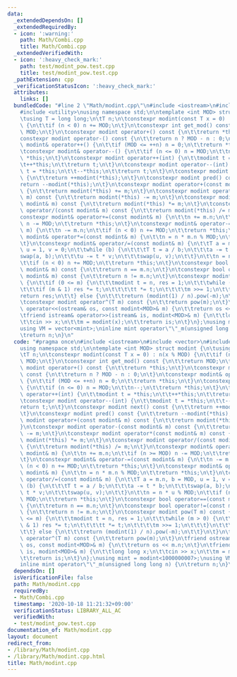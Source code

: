 ```yaml
---
data:
  _extendedDependsOn: []
  _extendedRequiredBy:
  - icon: ':warning:'
    path: Math/Combi.cpp
    title: Math/Combi.cpp
  _extendedVerifiedWith:
  - icon: ':heavy_check_mark:'
    path: test/modint_pow.test.cpp
    title: test/modint_pow.test.cpp
  _pathExtension: cpp
  _verificationStatusIcon: ':heavy_check_mark:'
  attributes:
    links: []
  bundledCode: "#line 2 \"Math/modint.cpp\"\n#include <iostream>\n#include <vector>\n\
    #include <utility>\nusing namespace std;\n\ntemplate <int MOD> struct modint {\n\
    \tusing T = long long;\n\tT n;\n\tconstexpr modint(const T x = 0) : n(x % MOD)\
    \ {\n\t\tif (n < 0) n += MOD;\n\t}\n\tconstexpr int get_mod() const {\n\t\treturn\
    \ MOD;\n\t}\n\tconstexpr modint operator+() const {\n\t\treturn *this;\n\t}\n\t\
    constexpr modint operator-() const {\n\t\treturn n ? MOD - n : 0;\n\t}\n\tconstexpr\
    \ modint& operator++() {\n\t\tif (MOD <= ++n) n = 0;\n\t\treturn *this;\n\t}\n\
    \tconstexpr modint& operator--() {\n\t\tif (n <= 0) n = MOD;\n\t\tn--;\n\t\treturn\
    \ *this;\n\t}\n\tconstexpr modint operator++(int) {\n\t\tmodint t = *this;\n\t\
    \t++*this;\n\t\treturn t;\n\t}\n\tconstexpr modint operator--(int) {\n\t\tmodint\
    \ t = *this;\n\t\t--*this;\n\t\treturn t;\n\t}\n\tconstexpr modint next() const\
    \ {\n\t\treturn ++modint(*this);\n\t}\n\tconstexpr modint pred() const {\n\t\t\
    return --modint(*this);\n\t}\n\tconstexpr modint operator+(const modint& m) const\
    \ {\n\t\treturn modint(*this) += m;\n\t}\n\tconstexpr modint operator-(const modint&\
    \ m) const {\n\t\treturn modint(*this) -= m;\n\t}\n\tconstexpr modint operator*(const\
    \ modint& m) const {\n\t\treturn modint(*this) *= m;\n\t}\n\tconstexpr modint\
    \ operator/(const modint& m) const {\n\t\treturn modint(*this) /= m;\n\t}\n\t\
    constexpr modint& operator+=(const modint& m) {\n\t\tn += m.n;\n\t\tif (n >= MOD)\
    \ n -= MOD;\n\t\treturn *this;\n\t}\n\tconstexpr modint& operator-=(const modint&\
    \ m) {\n\t\tn -= m.n;\n\t\tif (n < 0) n += MOD;\n\t\treturn *this;\n\t}\n\tconstexpr\
    \ modint& operator*=(const modint& m) {\n\t\tn = n * m.n % MOD;\n\t\treturn *this;\n\
    \t}\n\tconstexpr modint& operator/=(const modint& m) {\n\t\tT a = m.n, b = MOD,\
    \ u = 1, v = 0;\n\t\twhile (b) {\n\t\t\tT t = a / b;\n\t\t\ta -= t * b;\n\t\t\t\
    swap(a, b);\n\t\t\tu -= t * v;\n\t\t\tswap(u, v);\n\t\t}\n\t\tn = n * u % MOD;\n\
    \t\tif (n < 0) n += MOD;\n\t\treturn *this;\n\t}\n\tconstexpr bool operator==(const\
    \ modint& m) const {\n\t\treturn n == m.n;\n\t}\n\tconstexpr bool operator!=(const\
    \ modint& m) const {\n\t\treturn n != m.n;\n\t}\n\tconstexpr modint pow(T m) const\
    \ {\n\t\tif (0 <= m) {\n\t\t\tmodint t = n, res = 1;\n\t\t\twhile (m > 0) {\n\t\
    \t\t\tif (m & 1) res *= t;\n\t\t\t\tt *= t;\n\t\t\t\tm >>= 1;\n\t\t\t}\n\t\t\t\
    return res;\n\t\t} else {\n\t\t\treturn (modint(1) / n).pow(-m);\n\t\t}\n\t}\n\
    \tconstexpr modint operator^(T m) const {\n\t\treturn pow(m);\n\t}\n\tfriend ostream&\
    \ operator<<(ostream& os, const modint<MOD>& m) {\n\t\treturn os << m.n;\n\t}\n\
    \tfriend istream& operator>>(istream& is, modint<MOD>& m) {\n\t\tlong long x;\n\
    \t\tcin >> x;\n\t\tm = modint(x);\n\t\treturn is;\n\t}\n};\nusing mint = modint<1000000007>;\n\
    using VM = vector<mint>;\ninline mint operator\"\"_m(unsigned long long n) {\n\
    \treturn n;\n}\n"
  code: "#pragma once\n#include <iostream>\n#include <vector>\n#include <utility>\n\
    using namespace std;\n\ntemplate <int MOD> struct modint {\n\tusing T = long long;\n\
    \tT n;\n\tconstexpr modint(const T x = 0) : n(x % MOD) {\n\t\tif (n < 0) n +=\
    \ MOD;\n\t}\n\tconstexpr int get_mod() const {\n\t\treturn MOD;\n\t}\n\tconstexpr\
    \ modint operator+() const {\n\t\treturn *this;\n\t}\n\tconstexpr modint operator-()\
    \ const {\n\t\treturn n ? MOD - n : 0;\n\t}\n\tconstexpr modint& operator++()\
    \ {\n\t\tif (MOD <= ++n) n = 0;\n\t\treturn *this;\n\t}\n\tconstexpr modint& operator--()\
    \ {\n\t\tif (n <= 0) n = MOD;\n\t\tn--;\n\t\treturn *this;\n\t}\n\tconstexpr modint\
    \ operator++(int) {\n\t\tmodint t = *this;\n\t\t++*this;\n\t\treturn t;\n\t}\n\
    \tconstexpr modint operator--(int) {\n\t\tmodint t = *this;\n\t\t--*this;\n\t\t\
    return t;\n\t}\n\tconstexpr modint next() const {\n\t\treturn ++modint(*this);\n\
    \t}\n\tconstexpr modint pred() const {\n\t\treturn --modint(*this);\n\t}\n\tconstexpr\
    \ modint operator+(const modint& m) const {\n\t\treturn modint(*this) += m;\n\t\
    }\n\tconstexpr modint operator-(const modint& m) const {\n\t\treturn modint(*this)\
    \ -= m;\n\t}\n\tconstexpr modint operator*(const modint& m) const {\n\t\treturn\
    \ modint(*this) *= m;\n\t}\n\tconstexpr modint operator/(const modint& m) const\
    \ {\n\t\treturn modint(*this) /= m;\n\t}\n\tconstexpr modint& operator+=(const\
    \ modint& m) {\n\t\tn += m.n;\n\t\tif (n >= MOD) n -= MOD;\n\t\treturn *this;\n\
    \t}\n\tconstexpr modint& operator-=(const modint& m) {\n\t\tn -= m.n;\n\t\tif\
    \ (n < 0) n += MOD;\n\t\treturn *this;\n\t}\n\tconstexpr modint& operator*=(const\
    \ modint& m) {\n\t\tn = n * m.n % MOD;\n\t\treturn *this;\n\t}\n\tconstexpr modint&\
    \ operator/=(const modint& m) {\n\t\tT a = m.n, b = MOD, u = 1, v = 0;\n\t\twhile\
    \ (b) {\n\t\t\tT t = a / b;\n\t\t\ta -= t * b;\n\t\t\tswap(a, b);\n\t\t\tu -=\
    \ t * v;\n\t\t\tswap(u, v);\n\t\t}\n\t\tn = n * u % MOD;\n\t\tif (n < 0) n +=\
    \ MOD;\n\t\treturn *this;\n\t}\n\tconstexpr bool operator==(const modint& m) const\
    \ {\n\t\treturn n == m.n;\n\t}\n\tconstexpr bool operator!=(const modint& m) const\
    \ {\n\t\treturn n != m.n;\n\t}\n\tconstexpr modint pow(T m) const {\n\t\tif (0\
    \ <= m) {\n\t\t\tmodint t = n, res = 1;\n\t\t\twhile (m > 0) {\n\t\t\t\tif (m\
    \ & 1) res *= t;\n\t\t\t\tt *= t;\n\t\t\t\tm >>= 1;\n\t\t\t}\n\t\t\treturn res;\n\
    \t\t} else {\n\t\t\treturn (modint(1) / n).pow(-m);\n\t\t}\n\t}\n\tconstexpr modint\
    \ operator^(T m) const {\n\t\treturn pow(m);\n\t}\n\tfriend ostream& operator<<(ostream&\
    \ os, const modint<MOD>& m) {\n\t\treturn os << m.n;\n\t}\n\tfriend istream& operator>>(istream&\
    \ is, modint<MOD>& m) {\n\t\tlong long x;\n\t\tcin >> x;\n\t\tm = modint(x);\n\
    \t\treturn is;\n\t}\n};\nusing mint = modint<1000000007>;\nusing VM = vector<mint>;\n\
    inline mint operator\"\"_m(unsigned long long n) {\n\treturn n;\n}\n"
  dependsOn: []
  isVerificationFile: false
  path: Math/modint.cpp
  requiredBy:
  - Math/Combi.cpp
  timestamp: '2020-10-18 11:21:32+09:00'
  verificationStatus: LIBRARY_ALL_AC
  verifiedWith:
  - test/modint_pow.test.cpp
documentation_of: Math/modint.cpp
layout: document
redirect_from:
- /library/Math/modint.cpp
- /library/Math/modint.cpp.html
title: Math/modint.cpp
---
```

